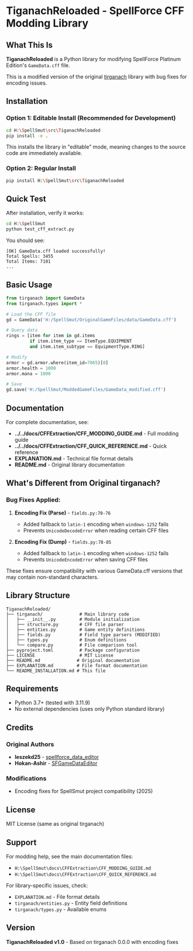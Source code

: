 # TiganachReloaded - SpellForce CFF Modding Library

## What This Is

**TiganachReloaded** is a Python library for modifying SpellForce Platinum Edition's `GameData.cff` file.

This is a modified version of the original [tirganach](https://github.com/leszekd25/tirganach) library with bug fixes for encoding issues.

## Installation

### Option 1: Editable Install (Recommended for Development)

```bash
cd H:\SpellSmut\src\TiganachReloaded
pip install -e .
```

This installs the library in "editable" mode, meaning changes to the source code are immediately available.

### Option 2: Regular Install

```bash
pip install H:\SpellSmut\src\TiganachReloaded
```

## Quick Test

After installation, verify it works:

```bash
cd H:\SpellSmut
python test_cff_extract.py
```

You should see:
```
[OK] GameData.cff loaded successfully!
Total Spells: 3455
Total Items: 7101
...
```

## Basic Usage

```python
from tirganach import GameData
from tirganach.types import *

# Load the CFF file
gd = GameData('H:/SpellSmut/OriginalGameFiles/data/GameData.cff')

# Query data
rings = [item for item in gd.items
         if item.item_type == ItemType.EQUIPMENT
         and item.item_subtype == EquipmentType.RING]

# Modify
armor = gd.armor.where(item_id=7065)[0]
armor.health = 1000
armor.mana = 1000

# Save
gd.save('H:/SpellSmut/ModdedGameFiles/GameData_modified.cff')
```

## Documentation

For complete documentation, see:
- **../../docs/CFFExtraction/CFF_MODDING_GUIDE.md** - Full modding guide
- **../../docs/CFFExtraction/CFF_QUICK_REFERENCE.md** - Quick reference
- **EXPLANATION.md** - Technical file format details
- **README.md** - Original library documentation

## What's Different from Original tirganach?

### Bug Fixes Applied:

1. **Encoding Fix (Parse)** - `fields.py:70-76`
   - Added fallback to `latin-1` encoding when `windows-1252` fails
   - Prevents `UnicodeDecodeError` when reading certain CFF files

2. **Encoding Fix (Dump)** - `fields.py:78-85`
   - Added fallback to `latin-1` encoding when `windows-1252` fails
   - Prevents `UnicodeEncodeError` when saving CFF files

These fixes ensure compatibility with various GameData.cff versions that may contain non-standard characters.

## Library Structure

```
TiganachReloaded/
├── tirganach/              # Main library code
│   ├── __init__.py         # Module initialization
│   ├── structure.py        # CFF file parser
│   ├── entities.py         # Game entity definitions
│   ├── fields.py           # Field type parsers (MODIFIED)
│   ├── types.py            # Enum definitions
│   └── compare.py          # File comparison tool
├── pyproject.toml          # Package configuration
├── LICENSE                 # MIT License
├── README.md              # Original documentation
├── EXPLANATION.md         # File format documentation
└── README_INSTALLATION.md # This file
```

## Requirements

- Python 3.7+ (tested with 3.11.9)
- No external dependencies (uses only Python standard library)

## Credits

### Original Authors
- **leszekd25** - [spellforce_data_editor](https://github.com/leszekd25/spellforce_data_editor)
- **Hokan-Ashir** - [SFGameDataEditor](https://github.com/Hokan-Ashir/SFGameDataEditor)

### Modifications
- Encoding fixes for SpellSmut project compatibility (2025)

## License

MIT License (same as original tirganach)

## Support

For modding help, see the main documentation files:
- `H:\SpellSmut\docs\CFFExtraction\CFF_MODDING_GUIDE.md`
- `H:\SpellSmut\docs\CFFExtraction\CFF_QUICK_REFERENCE.md`

For library-specific issues, check:
- `EXPLANATION.md` - File format details
- `tirganach/entities.py` - Entity field definitions
- `tirganach/types.py` - Available enums

## Version

**TiganachReloaded v1.0** - Based on tirganach 0.0.0 with encoding fixes
